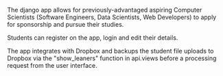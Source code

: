 The django app allows for previously-advantaged aspiring Computer Scientists (Software Engineers, Data Scientists, Web Developers)
to apply for sponsorship and pursue their studies.

Students can register on the app, login and edit their details.

The app integrates with Dropbox and backups the student file uploads to Dropbox via the "show_leaners" function in api.views before a processing request from the user interface.